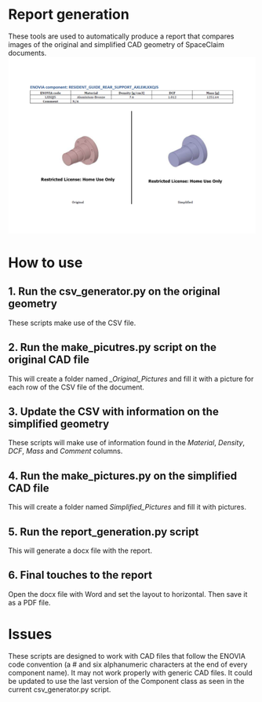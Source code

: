 # Report generation
These tools are used to automatically produce a report that compares images of the original and simplified CAD geometry of SpaceClaim documents. ![](docs/report_page_example.png)

# How to use
## 1. Run the csv_generator.py on the original geometry
These scripts make use of the CSV file.

## 2. Run the make_picutres.py script on the original CAD file
This will create a folder named *_Original_Pictures* and fill it with a picture for each row of the CSV file of the document.

## 3. Update the CSV with information on the simplified geometry
These scripts will make use of information found in the _Material_, _Density_, _DCF_, _Mass_ and _Comment_ columns.

## 4. Run the make_pictures.py on the simplified CAD file
This will create a folder named *Simplified_Pictures* and fill it with pictures.

## 5. Run the report_generation.py script
This will generate a docx file with the report.

## 6. Final touches to the report
Open the docx file with Word and set the layout to horizontal. Then save it as a PDF file.

# Issues
These scripts are designed to work with CAD files that follow the ENOVIA code convention (a # and six alphanumeric characters at the end of every component name). It may not work properly with generic CAD files. It could be updated to use the last version of the Component class as seen in the current csv_generator.py script.
